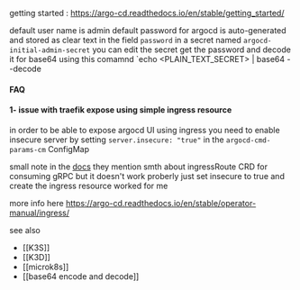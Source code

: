 getting started : https://argo-cd.readthedocs.io/en/stable/getting_started/

default user name is admin
default password for argocd is auto-generated and stored as clear text in the field `password` in a secret named `argocd-initial-admin-secret` you can edit the secret get the password and decode it for base64 using this comamnd `echo <PLAIN_TEXT_SECRET> | base64 --decode

#### FAQ
#### 1- issue with traefik expose using simple ingress resource 
in order to be able to expose argocd UI using ingress you need to enable insecure server by setting `server.insecure: "true"` in the `argocd-cmd-params-cm` ConfigMap 

small note in the [docs](https://argo-cd.readthedocs.io/en/stable/operator-manual/ingress/#traefik-v22) they mention smth about ingressRoute CRD for consuming gRPC but it doesn't work proberly just set insecure to true and create the ingress resource worked for me

more info here https://argo-cd.readthedocs.io/en/stable/operator-manual/ingress/

see also
- [[K3S]]
- [[K3D]]
- [[microk8s]]
- [[base64 encode and decode]]